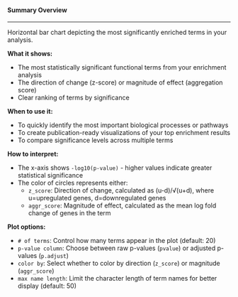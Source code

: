 #### Summary Overview
---------------------

Horizontal bar chart depicting the most significantly enriched terms in your analysis.

**What it shows:**
- The most statistically significant functional terms from your enrichment analysis
- The direction of change (z-score) or magnitude of effect (aggregation score)
- Clear ranking of terms by significance

**When to use it:**
- To quickly identify the most important biological processes or pathways
- To create publication-ready visualizations of your top enrichment results
- To compare significance levels across multiple terms

**How to interpret:**
- The x-axis shows `-log10(p-value)` - higher values indicate greater statistical significance
- The color of circles represents either:
  - `z_score`: Direction of change, calculated as (u-d)/√(u+d), where u=upregulated genes, d=downregulated genes
  - `aggr_score`: Magnitude of effect, calculated as the mean log fold change of genes in the term

**Plot options:**
- `# of terms`: Control how many terms appear in the plot (default: 20)
- `p-value column`: Choose between raw p-values (`pvalue`) or adjusted p-values (`p.adjust`)
- `color by`: Select whether to color by direction (`z_score`) or magnitude (`aggr_score`)
- `max name length`: Limit the character length of term names for better display (default: 50)
